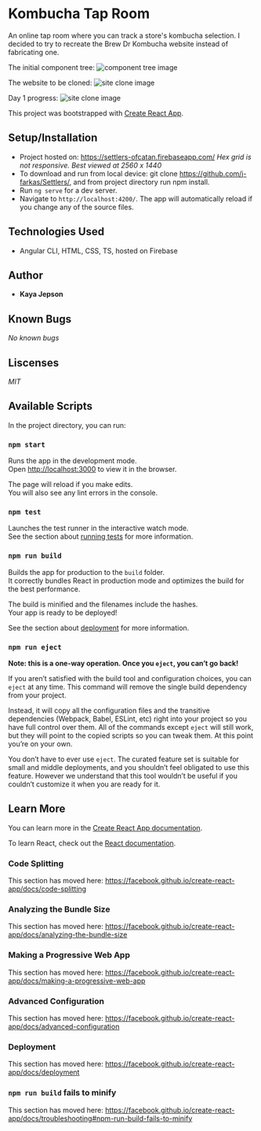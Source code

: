 # Kombucha Tap Room
An online tap room where you can track a store's kombucha selection. I decided to try to recreate the Brew Dr Kombucha website instead of fabricating one.

The initial component tree:
![component tree image](./src/assets/compTree.png)

The website to be cloned:
![site clone image](./src/assets/brewdr.png)

Day 1 progress:
![site clone image](./src/assets/day1_prog.png)

This project was bootstrapped with [Create React App](https://github.com/facebook/create-react-app).


## Setup/Installation
* Project hosted on: https://settlers-ofcatan.firebaseapp.com/ _Hex grid is not responsive. Best viewed at 2560 x 1440_
* To download and run from local device: git clone https://github.com/j-farkas/Settlers/, and from project directory run npm install.
* Run `ng serve` for a dev server.
* Navigate to `http://localhost:4200/`. The app will automatically reload if you change any of the source files.


## Technologies Used
* Angular CLI, HTML, CSS, TS, hosted on Firebase

## Author
* **Kaya Jepson**

## Known Bugs

_No known bugs_

## Liscenses

_MIT_

## Available Scripts

In the project directory, you can run:

### `npm start`

Runs the app in the development mode.<br>
Open [http://localhost:3000](http://localhost:3000) to view it in the browser.

The page will reload if you make edits.<br>
You will also see any lint errors in the console.

### `npm test`

Launches the test runner in the interactive watch mode.<br>
See the section about [running tests](https://facebook.github.io/create-react-app/docs/running-tests) for more information.

### `npm run build`

Builds the app for production to the `build` folder.<br>
It correctly bundles React in production mode and optimizes the build for the best performance.

The build is minified and the filenames include the hashes.<br>
Your app is ready to be deployed!

See the section about [deployment](https://facebook.github.io/create-react-app/docs/deployment) for more information.

### `npm run eject`

**Note: this is a one-way operation. Once you `eject`, you can’t go back!**

If you aren’t satisfied with the build tool and configuration choices, you can `eject` at any time. This command will remove the single build dependency from your project.

Instead, it will copy all the configuration files and the transitive dependencies (Webpack, Babel, ESLint, etc) right into your project so you have full control over them. All of the commands except `eject` will still work, but they will point to the copied scripts so you can tweak them. At this point you’re on your own.

You don’t have to ever use `eject`. The curated feature set is suitable for small and middle deployments, and you shouldn’t feel obligated to use this feature. However we understand that this tool wouldn’t be useful if you couldn’t customize it when you are ready for it.

## Learn More

You can learn more in the [Create React App documentation](https://facebook.github.io/create-react-app/docs/getting-started).

To learn React, check out the [React documentation](https://reactjs.org/).

### Code Splitting

This section has moved here: https://facebook.github.io/create-react-app/docs/code-splitting

### Analyzing the Bundle Size

This section has moved here: https://facebook.github.io/create-react-app/docs/analyzing-the-bundle-size

### Making a Progressive Web App

This section has moved here: https://facebook.github.io/create-react-app/docs/making-a-progressive-web-app

### Advanced Configuration

This section has moved here: https://facebook.github.io/create-react-app/docs/advanced-configuration

### Deployment

This section has moved here: https://facebook.github.io/create-react-app/docs/deployment

### `npm run build` fails to minify

This section has moved here: https://facebook.github.io/create-react-app/docs/troubleshooting#npm-run-build-fails-to-minify
